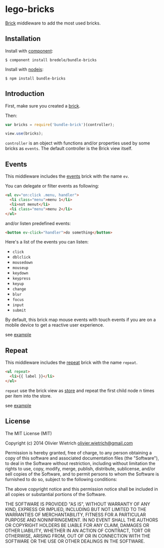 # lego-bricks

  [Brick](http://github.com/bredele/brick) middleware to add the most used bricks.

## Installation

  Install with [component](http://component.io):

    $ component install bredele/bundle-bricks

  Install with [nodejs](http://nodejs.org):

    $ npm install bundle-bricks

## Introduction

First, make sure you created a [brick](http://github.com/bredele/brick).

Then:

```js
var bricks = require('bundle-brick')(controller);

view.use(bricks);
```

  `controller` is an object with functions and/or properties used by some bricks as `events`. The default controller
  is the Brick view itself.

## Events

This middleware includes the [events](http://github.com/bredele/events-brick) brick with the name 
`ev`. 

You can delegate or filter events as following:

```html
<ul ev="on:click .menu, handler">
  <li class="menu">menu 1</li>
  <li>not menut</li>
  <li class="menu">menu 2</li>
</ul>
```
and/or listen predefined events:

```html
<button ev-click="handler">do something</button>
```

Here's a list of the events you can listen:
  - `click`
  - `dblclick`
  - `mousedown`
  - `mouseup`
  - `keydown`
  - `keypress`
  - `keyup`
  - `change`
  - `blur`
  - `focus`
  - `input`
  - `submit`

By default, this brick map mouse events with touch events if you are on a mobile device to get a reactive user experience.

see [example](https://github.com/bredele/bundle-bricks/tree/master/examples/event.html)

## Repeat

This middleware includes the [repeat](http://github.com/bredele/repeat-brick) brick with the name 
`repeat`. 

```html
<ul repeat>
  <li>{{ label }}</li>
</ul>
```
`repeat` use the brick view as [store](http://github.com/bredele/store) and repeat the first child node n times per item into the store.

see [example](https://github.com/bredele/undle-bricks/tree/master/examples/repeat.html)

## License

  The MIT License (MIT)

  Copyright (c) 2014 Olivier Wietrich <olivier.wietrich@gmail.com>

  Permission is hereby granted, free of charge, to any person obtaining a copy
  of this software and associated documentation files (the "Software"), to deal
  in the Software without restriction, including without limitation the rights
  to use, copy, modify, merge, publish, distribute, sublicense, and/or sell
  copies of the Software, and to permit persons to whom the Software is
  furnished to do so, subject to the following conditions:

  The above copyright notice and this permission notice shall be included in
  all copies or substantial portions of the Software.

  THE SOFTWARE IS PROVIDED "AS IS", WITHOUT WARRANTY OF ANY KIND, EXPRESS OR
  IMPLIED, INCLUDING BUT NOT LIMITED TO THE WARRANTIES OF MERCHANTABILITY,
  FITNESS FOR A PARTICULAR PURPOSE AND NONINFRINGEMENT. IN NO EVENT SHALL THE
  AUTHORS OR COPYRIGHT HOLDERS BE LIABLE FOR ANY CLAIM, DAMAGES OR OTHER
  LIABILITY, WHETHER IN AN ACTION OF CONTRACT, TORT OR OTHERWISE, ARISING FROM,
  OUT OF OR IN CONNECTION WITH THE SOFTWARE OR THE USE OR OTHER DEALINGS IN
  THE SOFTWARE.

